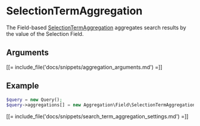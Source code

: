 # SelectionTermAggregation

The Field-based [SelectionTermAggregation](https://github.com/ibexa/core/blob/main/src/contracts/Repository/Values/Content/Query/Aggregation/Field/SelectionTermAggregation.php) aggregates search results by the value of the Selection Field.

## Arguments

[[= include_file('docs/snippets/aggregation_arguments.md') =]]

## Example

``` php
$query = new Query();
$query->aggregations[] = new Aggregation\Field\SelectionTermAggregation('selection', 'article', 'select');
```

[[= include_file('docs/snippets/search_term_aggregation_settings.md') =]]
